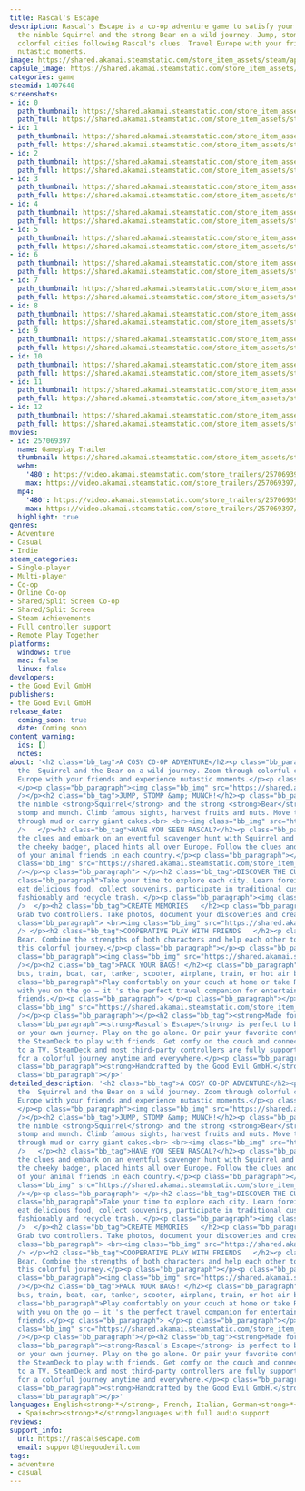 ```yaml
---
title: Rascal's Escape
description: Rascal's Escape is a co-op adventure game to satisfy your wanderlust.Join
  the nimble Squirrel and the strong Bear on a wild journey. Jump, stomp, zoom through
  colorful cities following Rascal's clues. Travel Europe with your friends and experience
  nutastic moments.
image: https://shared.akamai.steamstatic.com/store_item_assets/steam/apps/1407640/header.jpg?t=1733131382
capsule_image: https://shared.akamai.steamstatic.com/store_item_assets/steam/apps/1407640/4d31406b41645cb9db972dc5ccbc0960e6981608/capsule_231x87.jpg?t=1733131382
categories: game
steamid: 1407640
screenshots:
- id: 0
  path_thumbnail: https://shared.akamai.steamstatic.com/store_item_assets/steam/apps/1407640/ss_a12c40915dba3196a9e271e7263388f93f9c0df8.600x338.jpg?t=1733131382
  path_full: https://shared.akamai.steamstatic.com/store_item_assets/steam/apps/1407640/ss_a12c40915dba3196a9e271e7263388f93f9c0df8.1920x1080.jpg?t=1733131382
- id: 1
  path_thumbnail: https://shared.akamai.steamstatic.com/store_item_assets/steam/apps/1407640/ss_3c4cf6c2babdd72c8ff325c5632426d2c509c0bc.600x338.jpg?t=1733131382
  path_full: https://shared.akamai.steamstatic.com/store_item_assets/steam/apps/1407640/ss_3c4cf6c2babdd72c8ff325c5632426d2c509c0bc.1920x1080.jpg?t=1733131382
- id: 2
  path_thumbnail: https://shared.akamai.steamstatic.com/store_item_assets/steam/apps/1407640/ss_bfab5e6c6aa08619aa3e90f25893133e1dbb791d.600x338.jpg?t=1733131382
  path_full: https://shared.akamai.steamstatic.com/store_item_assets/steam/apps/1407640/ss_bfab5e6c6aa08619aa3e90f25893133e1dbb791d.1920x1080.jpg?t=1733131382
- id: 3
  path_thumbnail: https://shared.akamai.steamstatic.com/store_item_assets/steam/apps/1407640/ss_f586ae2709eeeaf633907d31662715bf9213adb8.600x338.jpg?t=1733131382
  path_full: https://shared.akamai.steamstatic.com/store_item_assets/steam/apps/1407640/ss_f586ae2709eeeaf633907d31662715bf9213adb8.1920x1080.jpg?t=1733131382
- id: 4
  path_thumbnail: https://shared.akamai.steamstatic.com/store_item_assets/steam/apps/1407640/ss_4564faa795efcfd3196eb1e26c0853613c6d23c6.600x338.jpg?t=1733131382
  path_full: https://shared.akamai.steamstatic.com/store_item_assets/steam/apps/1407640/ss_4564faa795efcfd3196eb1e26c0853613c6d23c6.1920x1080.jpg?t=1733131382
- id: 5
  path_thumbnail: https://shared.akamai.steamstatic.com/store_item_assets/steam/apps/1407640/ss_6ee0879197f64fdb72dea42f498ca5fc90d3b30e.600x338.jpg?t=1733131382
  path_full: https://shared.akamai.steamstatic.com/store_item_assets/steam/apps/1407640/ss_6ee0879197f64fdb72dea42f498ca5fc90d3b30e.1920x1080.jpg?t=1733131382
- id: 6
  path_thumbnail: https://shared.akamai.steamstatic.com/store_item_assets/steam/apps/1407640/ss_afecb7f46c728e7575c60e1d3d2cd9e8e1f5302f.600x338.jpg?t=1733131382
  path_full: https://shared.akamai.steamstatic.com/store_item_assets/steam/apps/1407640/ss_afecb7f46c728e7575c60e1d3d2cd9e8e1f5302f.1920x1080.jpg?t=1733131382
- id: 7
  path_thumbnail: https://shared.akamai.steamstatic.com/store_item_assets/steam/apps/1407640/ss_61707931b69fcbc12822f4dd7fa214b12f001722.600x338.jpg?t=1733131382
  path_full: https://shared.akamai.steamstatic.com/store_item_assets/steam/apps/1407640/ss_61707931b69fcbc12822f4dd7fa214b12f001722.1920x1080.jpg?t=1733131382
- id: 8
  path_thumbnail: https://shared.akamai.steamstatic.com/store_item_assets/steam/apps/1407640/ss_88513b548b5af06599fc98c7e8f8be3e648f6ec8.600x338.jpg?t=1733131382
  path_full: https://shared.akamai.steamstatic.com/store_item_assets/steam/apps/1407640/ss_88513b548b5af06599fc98c7e8f8be3e648f6ec8.1920x1080.jpg?t=1733131382
- id: 9
  path_thumbnail: https://shared.akamai.steamstatic.com/store_item_assets/steam/apps/1407640/ss_314c745995dadbdd5d922488bad2c16a79a96510.600x338.jpg?t=1733131382
  path_full: https://shared.akamai.steamstatic.com/store_item_assets/steam/apps/1407640/ss_314c745995dadbdd5d922488bad2c16a79a96510.1920x1080.jpg?t=1733131382
- id: 10
  path_thumbnail: https://shared.akamai.steamstatic.com/store_item_assets/steam/apps/1407640/ss_b666815c21447dcf1351de12dec13c43f1aba70e.600x338.jpg?t=1733131382
  path_full: https://shared.akamai.steamstatic.com/store_item_assets/steam/apps/1407640/ss_b666815c21447dcf1351de12dec13c43f1aba70e.1920x1080.jpg?t=1733131382
- id: 11
  path_thumbnail: https://shared.akamai.steamstatic.com/store_item_assets/steam/apps/1407640/ss_d36b19a2e3ef21a63d986411ba086981f061a937.600x338.jpg?t=1733131382
  path_full: https://shared.akamai.steamstatic.com/store_item_assets/steam/apps/1407640/ss_d36b19a2e3ef21a63d986411ba086981f061a937.1920x1080.jpg?t=1733131382
- id: 12
  path_thumbnail: https://shared.akamai.steamstatic.com/store_item_assets/steam/apps/1407640/ss_8d85564cfb739f6735d5326db0ddff563f3ae1af.600x338.jpg?t=1733131382
  path_full: https://shared.akamai.steamstatic.com/store_item_assets/steam/apps/1407640/ss_8d85564cfb739f6735d5326db0ddff563f3ae1af.1920x1080.jpg?t=1733131382
movies:
- id: 257069397
  name: Gameplay Trailer
  thumbnail: https://shared.akamai.steamstatic.com/store_item_assets/steam/apps/257069397/250244923ceffce10531b250d223b6742cdd39fc/movie_600x337.jpg?t=1732787558
  webm:
    '480': https://video.akamai.steamstatic.com/store_trailers/257069397/movie480_vp9.webm?t=1732787558
    max: https://video.akamai.steamstatic.com/store_trailers/257069397/movie_max_vp9.webm?t=1732787558
  mp4:
    '480': https://video.akamai.steamstatic.com/store_trailers/257069397/movie480.mp4?t=1732787558
    max: https://video.akamai.steamstatic.com/store_trailers/257069397/movie_max.mp4?t=1732787558
  highlight: true
genres:
- Adventure
- Casual
- Indie
steam_categories:
- Single-player
- Multi-player
- Co-op
- Online Co-op
- Shared/Split Screen Co-op
- Shared/Split Screen
- Steam Achievements
- Full controller support
- Remote Play Together
platforms:
  windows: true
  mac: false
  linux: false
developers:
- the Good Evil GmbH
publishers:
- the Good Evil GmbH
release_date:
  coming_soon: true
  date: Coming soon
content_warning:
  ids: []
  notes:
about: '<h2 class="bb_tag">A COSY CO-OP ADVENTURE</h2><p class="bb_paragraph">Join
  the  Squirrel and the Bear on a wild journey. Zoom through colorful cities following.<br>Travel
  Europe with your friends and experience nutastic moments.</p><p class="bb_paragraph">
  </p><p class="bb_paragraph"><img class="bb_img" src="https://shared.akamai.steamstatic.com/store_item_assets/steam/apps/1407640/extras/1_Vehicles.gif?t=1733131382"
  /></p><h2 class="bb_tag">JUMP, STOMP &amp; MUNCH!</h2><p class="bb_paragraph">Join
  the nimble <strong>Squirrel</strong> and the strong <strong>Bear</strong>. Jump,
  stomp and munch. Climb famous sights, harvest fruits and nuts. Move trees, trudge
  through mud or carry giant cakes.<br> <br><img class="bb_img" src="https://shared.akamai.steamstatic.com/store_item_assets/steam/apps/1407640/extras/2_SQBR_Features.gif?t=1733131382"
  />   </p><h2 class="bb_tag">HAVE YOU SEEN RASCAL?</h2><p class="bb_paragraph">Follow
  the clues and embark on an eventful scavenger hunt with Squirrel and Bear. Rascal,
  the cheeky badger, placed hints all over Europe. Follow the clues and use the help
  of your animal friends in each country.</p><p class="bb_paragraph"></p><p class="bb_paragraph"><img
  class="bb_img" src="https://shared.akamai.steamstatic.com/store_item_assets/steam/apps/1407640/extras/3_Rascal.gif?t=1733131382"
  /></p><p class="bb_paragraph"> </p><h2 class="bb_tag">DISCOVER THE CULTURES OF EUROPE</h2><p
  class="bb_paragraph">Take your time to explore each city. Learn foreign languages,
  eat delicious food, collect souvenirs, participate in traditional customs, dress
  fashionably and recycle trash. </p><p class="bb_paragraph"><img class="bb_img" src="https://shared.akamai.steamstatic.com/store_item_assets/steam/apps/1407640/extras/4_SQBR.gif?t=1733131382"
  />  </p><h2 class="bb_tag">CREATE MEMORIES   </h2><p class="bb_paragraph">Live in the moment! Gather your friends and family.
  Grab two controllers. Take photos, document your discoveries and create shared memories!</p><p
  class="bb_paragraph"> <br><img class="bb_img" src="https://shared.akamai.steamstatic.com/store_item_assets/steam/apps/1407640/extras/5_Coop.gif?t=1733131382"
  /> </p><h2 class="bb_tag">COOPERATIVE PLAY WITH FRIENDS   </h2><p class="bb_paragraph">Let your friends join. Choose between Squirrel and
  Bear. Combine the strengths of both characters and help each other to succeed on
  this colorful journey.</p><p class="bb_paragraph"></p><p class="bb_paragraph"> </p><p
  class="bb_paragraph"><img class="bb_img" src="https://shared.akamai.steamstatic.com/store_item_assets/steam/apps/1407640/extras/6_Outro.gif?t=1733131382"
  /></p><h2 class="bb_tag">PACK YOUR BAGS! </h2><p class="bb_paragraph">Travel by
  bus, train, boat, car, tanker, scooter, airplane, train, or hot air balloon.</p><p
  class="bb_paragraph">Play comfortably on your couch at home or take Rascal''s Escape
  with you on the go – it''s the perfect travel companion for entertainment with new
  friends.</p><p class="bb_paragraph"> </p><p class="bb_paragraph"></p><p class="bb_paragraph"><img
  class="bb_img" src="https://shared.akamai.steamstatic.com/store_item_assets/steam/apps/1407640/extras/7_KeyArt.gif?t=1733131382"
  /></p><p class="bb_paragraph"></p><h2 class="bb_tag"><strong>Made for SteamDeck</strong></h2><p
  class="bb_paragraph"><strong>Rascal’s Escape</strong> is perfect to bring along
  on your own journey. Play on the go alone. Or pair your favorite controllers to
  the SteamDeck to play with friends. Get comfy on the couch and connect your SteamDeck
  to a TV. SteamDeck and most third-party controllers are fully supported, allowing
  for a colorful journey anytime and everywhere.</p><p class="bb_paragraph"></p><p
  class="bb_paragraph"><strong>Handcrafted by the Good Evil GmbH.</strong></p><p class="bb_paragraph"></p><p
  class="bb_paragraph"></p>'
detailed_description: '<h2 class="bb_tag">A COSY CO-OP ADVENTURE</h2><p class="bb_paragraph">Join
  the  Squirrel and the Bear on a wild journey. Zoom through colorful cities following.<br>Travel
  Europe with your friends and experience nutastic moments.</p><p class="bb_paragraph">
  </p><p class="bb_paragraph"><img class="bb_img" src="https://shared.akamai.steamstatic.com/store_item_assets/steam/apps/1407640/extras/1_Vehicles.gif?t=1733131382"
  /></p><h2 class="bb_tag">JUMP, STOMP &amp; MUNCH!</h2><p class="bb_paragraph">Join
  the nimble <strong>Squirrel</strong> and the strong <strong>Bear</strong>. Jump,
  stomp and munch. Climb famous sights, harvest fruits and nuts. Move trees, trudge
  through mud or carry giant cakes.<br> <br><img class="bb_img" src="https://shared.akamai.steamstatic.com/store_item_assets/steam/apps/1407640/extras/2_SQBR_Features.gif?t=1733131382"
  />   </p><h2 class="bb_tag">HAVE YOU SEEN RASCAL?</h2><p class="bb_paragraph">Follow
  the clues and embark on an eventful scavenger hunt with Squirrel and Bear. Rascal,
  the cheeky badger, placed hints all over Europe. Follow the clues and use the help
  of your animal friends in each country.</p><p class="bb_paragraph"></p><p class="bb_paragraph"><img
  class="bb_img" src="https://shared.akamai.steamstatic.com/store_item_assets/steam/apps/1407640/extras/3_Rascal.gif?t=1733131382"
  /></p><p class="bb_paragraph"> </p><h2 class="bb_tag">DISCOVER THE CULTURES OF EUROPE</h2><p
  class="bb_paragraph">Take your time to explore each city. Learn foreign languages,
  eat delicious food, collect souvenirs, participate in traditional customs, dress
  fashionably and recycle trash. </p><p class="bb_paragraph"><img class="bb_img" src="https://shared.akamai.steamstatic.com/store_item_assets/steam/apps/1407640/extras/4_SQBR.gif?t=1733131382"
  />  </p><h2 class="bb_tag">CREATE MEMORIES   </h2><p class="bb_paragraph">Live in the moment! Gather your friends and family.
  Grab two controllers. Take photos, document your discoveries and create shared memories!</p><p
  class="bb_paragraph"> <br><img class="bb_img" src="https://shared.akamai.steamstatic.com/store_item_assets/steam/apps/1407640/extras/5_Coop.gif?t=1733131382"
  /> </p><h2 class="bb_tag">COOPERATIVE PLAY WITH FRIENDS   </h2><p class="bb_paragraph">Let your friends join. Choose between Squirrel and
  Bear. Combine the strengths of both characters and help each other to succeed on
  this colorful journey.</p><p class="bb_paragraph"></p><p class="bb_paragraph"> </p><p
  class="bb_paragraph"><img class="bb_img" src="https://shared.akamai.steamstatic.com/store_item_assets/steam/apps/1407640/extras/6_Outro.gif?t=1733131382"
  /></p><h2 class="bb_tag">PACK YOUR BAGS! </h2><p class="bb_paragraph">Travel by
  bus, train, boat, car, tanker, scooter, airplane, train, or hot air balloon.</p><p
  class="bb_paragraph">Play comfortably on your couch at home or take Rascal''s Escape
  with you on the go – it''s the perfect travel companion for entertainment with new
  friends.</p><p class="bb_paragraph"> </p><p class="bb_paragraph"></p><p class="bb_paragraph"><img
  class="bb_img" src="https://shared.akamai.steamstatic.com/store_item_assets/steam/apps/1407640/extras/7_KeyArt.gif?t=1733131382"
  /></p><p class="bb_paragraph"></p><h2 class="bb_tag"><strong>Made for SteamDeck</strong></h2><p
  class="bb_paragraph"><strong>Rascal’s Escape</strong> is perfect to bring along
  on your own journey. Play on the go alone. Or pair your favorite controllers to
  the SteamDeck to play with friends. Get comfy on the couch and connect your SteamDeck
  to a TV. SteamDeck and most third-party controllers are fully supported, allowing
  for a colorful journey anytime and everywhere.</p><p class="bb_paragraph"></p><p
  class="bb_paragraph"><strong>Handcrafted by the Good Evil GmbH.</strong></p><p class="bb_paragraph"></p><p
  class="bb_paragraph"></p>'
languages: English<strong>*</strong>, French, Italian, German<strong>*</strong>, Spanish
  - Spain<br><strong>*</strong>languages with full audio support
reviews:
support_info:
  url: https://rascalsescape.com
  email: support@thegoodevil.com
tags:
- adventure
- casual
---
```


